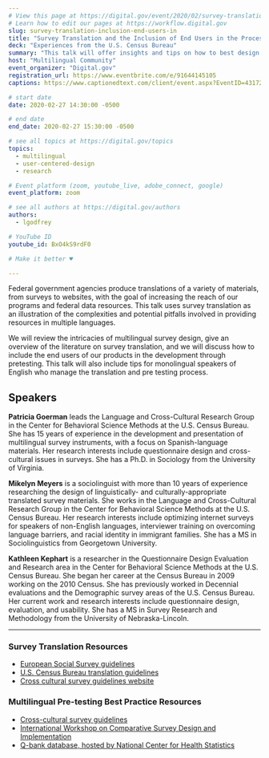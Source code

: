 ```yaml
---
# View this page at https://digital.gov/event/2020/02/survey-translation-inclusion-end-users-in
# Learn how to edit our pages at https://workflow.digital.gov
slug: survey-translation-inclusion-end-users-in
title: "Survey Translation and the Inclusion of End Users in the Process"
deck: "Experiences from the U.S. Census Bureau"
summary: "This talk will offer insights and tips on how to best design and translate surveys and other government materials aimed at reaching non-English speaking members of the public."
host: "Multilingual Community"
event_organizer: "Digital.gov"
registration_url: https://www.eventbrite.com/e/91644145105
captions: https://www.captionedtext.com/client/event.aspx?EventID=4317259&CustomerID=321

# start date
date: 2020-02-27 14:30:00 -0500

# end date
end_date: 2020-02-27 15:30:00 -0500

# see all topics at https://digital.gov/topics
topics:
  - multilingual
  - user-centered-design
  - research

# Event platform (zoom, youtube_live, adobe_connect, google)
event_platform: zoom

# see all authors at https://digital.gov/authors
authors:
  - lgodfrey

# YouTube ID
youtube_id: BxO4kS9rdF0

# Make it better ♥

---
```


Federal government agencies produce translations of a variety of materials, from surveys to websites, with the goal of increasing the reach of our programs and federal data resources. This talk uses survey translation as an illustration of the complexities and potential pitfalls involved in providing resources in multiple languages.

We will review the intricacies of multilingual survey design, give an overview of the literature on survey translation, and we will discuss how to include the end users of our products in the development through pretesting. This talk will also include tips for monolingual speakers of English who manage the translation and pre testing process.

## Speakers

**Patricia Goerman** leads the Language and Cross-Cultural Research Group in the Center for Behavioral Science Methods at the U.S. Census Bureau. She has 15 years of experience in the development and presentation of multilingual survey instruments, with a focus on Spanish-language materials. Her research interests include questionnaire design and cross-cultural issues in surveys. She has a Ph.D. in Sociology from the University of Virginia.

**Mikelyn Meyers** is a sociolinguist with more than 10 years of experience researching the design of linguistically- and culturally-appropriate translated survey materials. She works in the Language and Cross-Cultural Research Group in the Center for Behavioral Science Methods at the U.S. Census Bureau. Her research interests include optimizing internet surveys for speakers of non-English languages, interviewer training on overcoming language barriers, and racial identity in immigrant families. She has a MS in Sociolinguistics from Georgetown University.

**Kathleen Kephart** is a researcher in the Questionnaire Design Evaluation and Research area in the Center for Behavioral Science Methods at the U.S. Census Bureau. She began her career at the Census Bureau in 2009 working on the 2010 Census. She has previously worked in Decennial evaluations and the Demographic survey areas of the U.S. Census Bureau. Her current work and research interests include questionnaire design, evaluation, and usability. She has a MS in Survey Research and Methodology from the University of Nebraska-Lincoln.

---

### Survey Translation Resources
- [European Social Survey guidelines](http://www.europeansocialsurvey.org/docs/round6/methods/ESS6_translation_guidelines.pdf)
- [U.S. Census Bureau translation guidelines](https://www.census.gov/srd/papers/pdf/rsm2005-06.pdf)
- [Cross cultural survey guidelines website](http://www.ccsg.isr.umich.edu/translation.cfm)

### Multilingual Pre-testing Best Practice Resources
- [Cross-cultural survey guidelines](http://www.ccsg.isr.umich.edu/pretesting.cfm)
- [International Workshop on Comparative Survey Design and Implementation](http://www.csdiworkshop.org/)
- [Q-bank database, hosted by National Center for Health Statistics](http://www.cdc.gov/QBANK/Home.aspx/)
